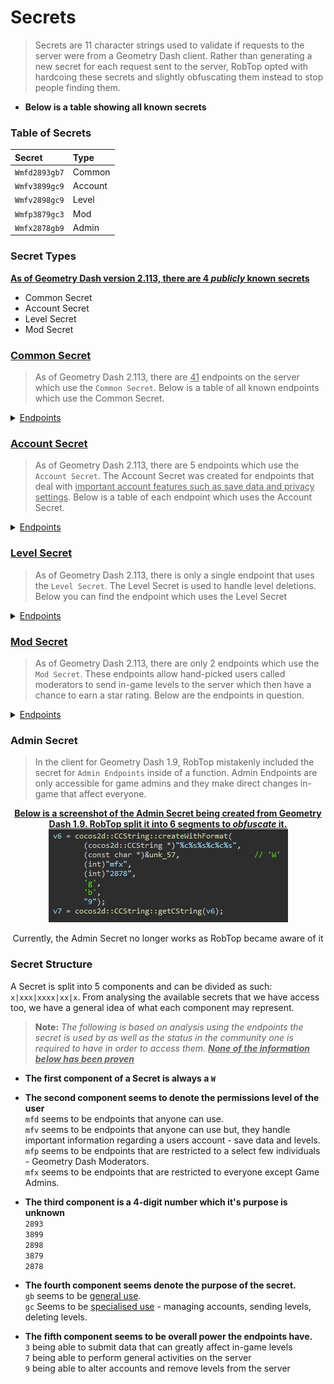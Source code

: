 # Secrets

> Secrets are 11 character strings used to validate if requests to the server were from a Geometry Dash client. Rather than generating a new secret for each request sent to the server, RobTop opted with hardcoing these secrets and slightly obfuscating them instead to stop people finding them. 

- <b>Below is a table showing all known secrets</b>

### Table of Secrets

|     Secret    |  Type   |
|:--------------|:--------|
| `Wmfd2893gb7` | Common  |
| `Wmfv3899gc9` | Account |
| `Wmfv2898gc9` | Level   |
| `Wmfp3879gc3` | Mod     |
| `Wmfx2878gb9` | Admin   |

### Secret Types
<u>**As of Geometry Dash version 2.113, there are 4 *publicly* known secrets**</u>

- Common Secret
- Account Secret
- Level Secret
- Mod Secret

**<h3><u>Common Secret</u></h3>**  
> As of Geometry Dash 2.113, there are <u>41</u> endpoints on the server which use the `Common Secret`. Below is a table of all known endpoints which use the Common Secret.

<details close>
<summary><u>Endpoints</u></summary>

<table>
    <tr><th><center>Endpoint</center></th></tr>
   <tr><td><a href="/#/endpoints/getAccountURL">http://www.boomlings.com/database/getAccountURL.php</a></td></tr>
    <tr><td><a href="/#/endpoints/acceptGJFriendRequest20">http://www.boomlings.com/database/acceptGJFriendRequest20.php</a></td></tr>  
    <tr><td><a href="/#/endpoints/blockGJUser20">http://www.boomlings.com/database/blockGJUser20.php</a></td></tr>
    <tr><td><a href="/#/endpoints/deleteGJAccComment20">http://www.boomlings.com/database/deleteGJAccComment20.php</a></td></tr>        
    <tr><td><a href="/#/endpoints/deleteGJComment20">http://www.boomlings.com/database/deleteGJComment20.php</a></td></tr>
    <tr><td><a href="/#/endpoints/deleteGJFriendRequests20">http://www.boomlings.com/database/deleteGJFriendRequests20.php</a></td></tr>
    <tr><td><a href="/#/endpoints/deleteGJMessages20">http://www.boomlings.com/database/deleteGJMessages20.php</a></td></tr>
    <tr><td><a href="/#/endpoints/downloadGJLevel22">http://www.boomlings.com/database/downloadGJLevel22.php</a></td></tr>
    <tr><td><a href="/#/endpoints/downloadGJMessage20">http://www.boomlings.com/database/downloadGJMessage20.php</a></td></tr>
    <tr><td><a href="/#/endpoints/getGJAccountComments20">http://www.boomlings.com/database/getGJAccountComments20.php</a></td></tr>    
    <tr><td><a href="/#/endpoints/getGJChallenges">http://www.boomlings.com/database/getGJChallenges.php</a></td></tr>
    <tr><td><a href="/#/endpoints/getGJCommentHistory">http://www.boomlings.com/database/getGJCommentHistory.php</a></td></tr>
    <tr><td><a href="/#/endpoints/getGJComments21">http://www.boomlings.com/database/getGJComments21.php</a></td></tr>
    <tr><td><a href="/#/endpoints/getGJDailyLevel">http://www.boomlings.com/database/getGJDailyLevel.php</a></td></tr>
    <tr><td><a href="/#/endpoints/getGJFriendRequests20">http://www.boomlings.com/database/getGJFriendRequests20.php</a></td></tr>      
    <tr><td><a href="/#/endpoints/getGJGauntlets21">http://www.boomlings.com/database/getGJGauntlets21.php</a></td></tr>
    <tr><td><a href="/#/endpoints/getGJLevelScores211">http://www.boomlings.com/database/getGJLevelScores211.php</a></td></tr>
    <tr><td><a href="/#/endpoints/getGJLevels21">http://www.boomlings.com/database/getGJLevels21.php</a></td></tr>
    <tr><td><a href="/#/endpoints/getGJMapPacks21">http://www.boomlings.com/database/getGJMapPacks21.php</a></td></tr>
    <tr><td><a href="/#/endpoints/getGJMessages20">http://www.boomlings.com/database/getGJMessages20.php</a></td></tr>
    <tr><td><a href="/#/endpoints/getGJRewards">http://www.boomlings.com/database/getGJRewards.php</a></td></tr>
    <tr><td><a href="/#/endpoints/getGJScores20">http://www.boomlings.com/database/getGJScores20.php</a></td></tr>
    <tr><td><a href="/#/endpoints/getGJSongInfo">http://www.boomlings.com/database/getGJSongInfo.php</a></td></tr>
    <tr><td><a href="/#/endpoints/getGJTopArtists">http://www.boomlings.com/database/getGJTopArtists.php</a></td></tr>
    <tr><td><a href="/#/endpoints/getGJUserList20">http://www.boomlings.com/database/getGJUserList20.php</a></td></tr>
    <tr><td><a href="/#/endpoints/getGJUsers20">http://www.boomlings.com/database/getGJUsers20.php</a></td></tr>
    <tr><td><a href="/#/endpoints/getSaveData">http://www.boomlings.com/database/getSaveData.php</a></td></tr>
    <tr><td><a href="/#/endpoints/likeGJItem211">http://www.boomlings.com/database/likeGJItem211.php</a></td></tr>
    <tr><td><a href="/#/endpoints/rateGJStars211">http://www.boomlings.com/database/rateGJStars211.php</a></td></tr>
    <tr><td><a href="/#/endpoints/readGJFriendRequest20">http://www.boomlings.com/database/readGJFriendRequest20.php</a></td></tr>
    <tr><td><a href="/#/endpoints/removeGJFriend20">http://www.boomlings.com/database/removeGJFriend20.php</a></td></tr>
    <tr><td><a href="/#/endpoints/reportGJLevel">http://www.boomlings.com/database/reportGJLevel.php</a></td></tr>
    <tr><td><a href="/#/endpoints/requestUserAccess">http://www.boomlings.com/database/requestUserAccess.php</a></td></tr>
    <tr><td><a href="/#/endpoints/restoreGJItems">http://www.boomlings.com/database/restoreGJItems.php</a></td></tr>
    <tr><td><a href="/#/endpoints/unblockGJUser20">http://www.boomlings.com/database/unblockGJUser20.php</a></td></tr>
    <tr><td><a href="/#/endpoints/updateGJDesc20">http://www.boomlings.com/database/updateGJDesc20.php</a></td></tr>
    <tr><td><a href="/#/endpoints/updateGJUserScore22">http://www.boomlings.com/database/updateGJUserScore22.php</a></td></tr>
    <tr><td><a href="/#/endpoints/uploadFriendRequest20">http://www.boomlings.com/database/uploadFriendRequest20.php</a></td></tr>
    <tr><td><a href="/#/endpoints/uploadGJAccComment20">http://www.boomlings.com/database/uploadGJAccComment20.php</a></td></tr>
    <tr><td><a href="/#/endpoints/uploadGJComment21">http://www.boomlings.com/database/uploadGJComment21.php</a></td></tr>
    <tr><td><a href="/#/endpoints/uploadGJLevel21">http://www.boomlings.com/database/uploadGJLevel21.php</a></td></tr>
    <tr><td><a href="/#/endpoints/uploadGJMessage20">http://www.boomlings.com/database/uploadGJMessage20.php</a></td></tr>
</table>

</details>  

**<h3><u>Account Secret</u></h3>**  
> As of Geometry Dash 2.113, there are 5 endpoints which use the `Account Secret`. The Account Secret was created for endpoints that deal with <u>important account features such as save data and privacy settings</u>. Below is a table of each endpoint which uses the Account Secret.

<details close>
<summary><u>Endpoints</u></summary>

<table>
    <tr><th><center>Endpoint</center></th></tr>
    <tr><td><a href="/#/endpoints/registerGJAccount">http://www.boomlings.com/database/accounts/registerGJAccount.php</a></td></tr>     
    <tr><td><a href="/#/endpoints/loginGJAccount">http://www.boomlings.com/database/accounts/loginGJAccount.php</a></td></tr>
    <tr><td><a href="/#/endpoints/syncGJAccountNew">http://geometrydash.com/database/accounts/syncGJAccountNew.php</a></td></tr>        
    <tr><td><a href="/#/endpoints/backupGJAccountNew">http://geometrydash.com/database/accounts/backupGJAccountNew.php</a></td></tr>    
    <tr><td><a href="/#/endpoints/updateGJAccSettings20">http://www.boomlings.com/database/updateGJAccSettings20.php</a></td></tr>    
</table>

</details>

**<h3><u>Level Secret</u></h3>**  
> As of Geometry Dash 2.113, there is only a single endpoint that uses the `Level Secret`. The Level Secret is used to handle level deletions. Below you can find the endpoint which uses the Level Secret

<details close>
<summary><u>Endpoints</u></summary>

<table>
    <tr><th><center>Endpoint</center></th></tr>
    <tr><td><a href="/#/endpoints/deleteGJLevelUser20">http://www.boomlings.com/database/deleteGJLevelUser20.php</a></td></tr>
    </table>
</details>

**<h3><u>Mod Secret</u></h3>**  
> As of Geometry Dash 2.113, there are only 2 endpoints which use the `Mod Secret`. These endpoints allow hand-picked users called moderators to send in-game levels to the server which then have a chance to earn a star rating. Below are the endpoints in question.

<details close>
<summary><u>Endpoints</u></summary>

<table>
    <tr><th><center>Endpoint</center></th></tr>
    <tr><td><a href="/#/endpoints/rateGJDemon21">http://www.boomlings.com/database/rateGJDemon21.php</a></td></tr>
    <tr><td><a href="/#/endpoints/suggestGJStars20">http://www.boomlings.com/database/suggestGJStars20.php</a></td></tr>
    </table>
</details>


### Admin Secret

> In the client for Geometry Dash 1.9, RobTop mistakenly included the secret for `Admin Endpoints` inside of a function. Admin Endpoints are only accessible for game admins and they make direct changes in-game that affect everyone.
  
<link rel="stylesheet" href="imageStyles.css">

<center>
<b><u>Below is a screenshot of the Admin Secret being created from Geometry Dash 1.9. RobTop split it into 6 segments to <i>obfuscate</i> it.</u></b><br>
<img src="https://raw.githubusercontent.com/gd-programming/GD-Docs-v2/main/docs/assets/screenshots/admin_secret.png" class="admin">

Currently, the Admin Secret no longer works as RobTop became aware of it
</center>

<!-- todo: clean-up + explain reasoning clearer-->

### Secret Structure

A Secret is split into 5 components and can be divided as such: `x|xxx|xxxx|xx|x`. From analysing the available secrets that we have access too, we have a general idea of what each component may represent.

> **Note:** <i>The following is based on analysis using the endpoints the secret is used by as well as the status in the community one is required to have in order to access them. <b><u>None of the information below has been proven</u></b></i>

- **The first component of a Secret is always a `W`**

- **The second component seems to denote the permissions level of the user**  
    `mfd` seems to be endpoints that anyone can use.  
    `mfv` seems to be endpoints that anyone can use but, they handle important information regarding a users account - save data and levels.  
    `mfp` seems to be endpoints that are restricted to a select few individuals - Geometry Dash Moderators.  
    `mfx` seems to be endpoints that are restricted to everyone except Game Admins.  

- **The third component is a 4-digit number which it's purpose is unknown**  
    `2893`  
    `3899`  
    `2898`  
    `3879`  
    `2878`


- **The fourth component seems denote the purpose of the secret.**  
    `gb` seems to be <u>general use</u>.  
    `gc` Seems to be <u>specialised use</u> - managing accounts, sending levels, deleting levels.

- **The fifth component seems to be overall power the endpoints have.**  
    `3` being able to submit data that can greatly affect in-game levels  
    `7` being able to perform general activities on the server  
    `9` being able to alter accounts and remove levels from the server